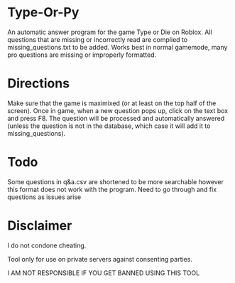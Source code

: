 # Type-Or-Py
An automatic answer program for the game Type or Die on Roblox. All questions that are missing or incorrectly read are complied to missing_questions.txt to be added. Works best in normal gamemode, many pro questions are missing or improperly formatted.

# Directions
Make sure that the game is maximixed (or at least on the top half of the screen). Once in game, when a new question pops up, click on the text box and press F8. The question will be processed and automatically answered (unless the question is not in the database, which case it will add it to missing_questions).

# Todo
Some questions in q&a.csv are shortened to be more searchable however this format does not work with the program. Need to go through and fix questions as issues arise

# Disclaimer
I do not condone cheating.


Tool only for use on private servers against consenting parties.

I AM NOT RESPONSIBLE IF YOU GET BANNED USING THIS TOOL

